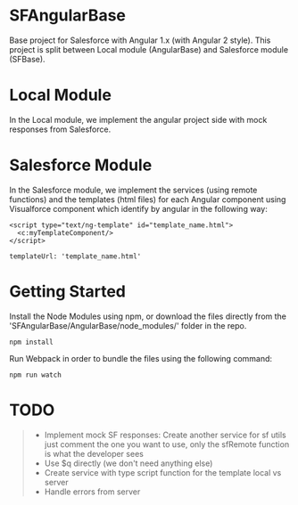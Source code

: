 # SFAngularBase
Base project for Salesforce with Angular 1.x (with Angular 2 style).
This project is split between Local module (AngularBase) and Salesforce module (SFBase).

# Local Module
In the Local module, we implement the angular project side with mock responses from Salesforce.

# Salesforce Module
In the Salesforce module, we implement the services (using remote functions) and the templates (html files) for each Angular component using Visualforce component which identify by angular in the following way: 
```
<script type="text/ng-template" id="template_name.html">
  <c:myTemplateComponent/>
</script>
```
```
templateUrl: 'template_name.html'
```

# Getting Started
Install the Node Modules using npm, or download the files directly from the 'SFAngularBase/AngularBase/node_modules/' folder in the repo.
```
npm install
```

Run Webpack in order to bundle the files using the following command:
```
npm run watch
```

# TODO
> - Implement mock SF responses: Create another service for sf utils just comment the one you want to use, only the sfRemote function is what the developer sees
> - Use $q directly (we don't need anything else)
> - Create service with type script function for the template local vs server
> - Handle errors from server
